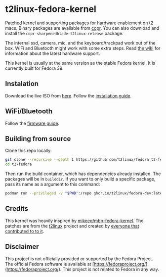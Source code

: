 # t2linux-fedora-kernel

Patched kernel and supporting packages for hardware enablement on t2 macs. Binary packages are available from [copr](https://copr.fedorainfracloud.org/coprs/sharpenedblade/t2linux). You can also download and install the `copr-sharpenedblade-t2linux-release` package.

The internal ssd, camera, mic, and the keyboard/trackpad work out of the box. WiFi and Bluetooth might work with some extra steps. Read [the wiki](https://wiki.t2linux.org/state/) for information about the latest hardware support.

This kernel is usually at the same version as the stable Fedora kernel. It is currently built for Fedora 39.

## Instalation

Download the live ISO from [here](https://github.com/t2linux/fedora-iso). Follow the [installation guide](https://wiki.t2linux.org/distributions/fedora/installation/).

## WiFi/Bluetooth

Follow the [firmware guide](https://wiki.t2linux.org/guides/wifi/).

## Building from source

Clone this repo locally:

```bash
git clone --recursive --depth 1 https://github.com/t2linux/fedora t2-fedora
cd t2-fedora
```

Then run the build container, which has dependencies already installed. The packages will be in `builddir`. If you want to only build a specific package, pass its name as a argument to this command:

```bash
podman run --privileged -v "$PWD":/repo ghcr.io/t2linux/fedora-dev:latest /repo/build-packages.sh
```

## Credits

This kernel was heavily inspired by [mikeeq/mbp-fedora-kernel](https://github.com/mikeeq/mbp-fedora-kernel). The patches are from the [t2linux](https://t2linux.org) project and created by [everyone that contributed to to it](https://github.com/t2linux/linux-t2-patches/graphs/contributors).

## Disclaimer

This project is not officially provided or supported by the Fedora Project. The official Fedora software is available at [https://fedoraproject.org/](https://fedoraproject.org/). This project is not related to Fedora in any way.
